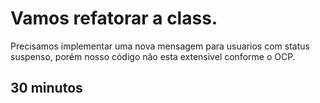 Vamos refatorar a class.
======================

Precisamos implementar uma nova mensagem para usuarios com status suspenso, porém nosso código não esta extensivel conforme o OCP.

30 minutos
----------